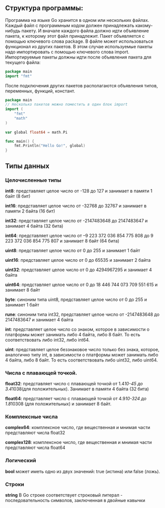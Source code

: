 
## Структура программы:
Программа на языке Go хранится в одном или нескольких файлах. Каждый файл с программным кодом должен принадлежать какому-нибудь пакету. И вначале каждого файла должно идти объявление пакета, к которому этот файл принадлежит. Пакет объявляется с помощью ключевого слова package.
В файле может использоваться функционал из других пакетов. В этом случае используемые пакеты надо импортировать с помощью ключевого слова import. Импортируемые пакеты должны идти после объявления пакета для текущего файла:
```go
package main
import "fmt"
```
После подключения других пакетов располагаются объявления типов, переменных, функций, констант.

```go
package main
// Несколько пакетов можно поместить в один блок import
import (
    "fmt"
    "math"
)
 
var global float64 = math.Pi

func main() {
    fmt.Println("Hello Go!", global)
}
```

## Типы данных
### Целочисленные типы

**int8**: представляет целое число от -128 до 127 и занимает в памяти 1 байт (8 бит)

**int16**: представляет целое число от -32768 до 32767 и занимает в памяти 2 байта (16 бит)

**int32**: представляет целое число от -2147483648 до 2147483647 и занимает 4 байта (32 бита)

**int64**: представляет целое число от –9 223 372 036 854 775 808 до 9 223 372 036 854 775 807 
и занимает 8 байт (64 бита)

**uint8**: представляет целое число от 0 до 255 и занимает 1 байт

**uint16**: представляет целое число от 0 до 65535 и занимает 2 байта

**uint32**: представляет целое число от 0 до 4294967295 и занимает 4 байта

**uint64**: представляет целое число от 0 до 18 446 744 073 709 551 615 и занимает 8 байт

**byte**: синоним типа uint8, представляет целое число от 0 до 255 и занимает 1 байт

**rune**: синоним типа int32, представляет целое число от -2147483648 до 2147483647 и занимает 4 байта

**int**: представляет целое число со знаком, которое в зависимости о платформы может занимать либо 4 байта, либо 8 байт. То есть соответствовать либо int32, либо int64.

**uint**: представляет целое беззнаковое число только без знака, которое, аналогично типу int, в зависимости о платформы может занимать либо 4 байта, либо 8 байт. То есть соответствовать либо uint32, либо uint64.
### Числа с плавающей точкой.

**float32**: представляет число с плавающей точкой от 1.4*10-45 до 3.4*1038(для положительных). Занимает в памяти 4 байта (32 бита)

**float64**: представляет число с плавающей точкой от 4.9*10-324 до 1.8*10308 (для положительных) и занимает 8 байт.

### Комплексные числа

**complex64**: комплексное число, где вещественная и мнимая части представляют числа float32

**complex128**: комплексное число, где вещественная и мнимая части представляют числа float64

### Логический

**bool** может иметь одно из двух значений: true (истина) или false (ложь).

### Строки
**string** В Go строке соответствует строковый литерал - последовательность символов, заключенная в двойные кавычки
